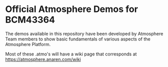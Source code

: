 # Official Atmosphere Demos for BCM43364

The demos available in this repository have been developed by Atmosphere Team members
to show basic fundamentals of various aspects of the Atmosphere Platform.

Most of these .atmo's will have a wiki page that corresponds at https://atmosphere.anaren.com/wiki


